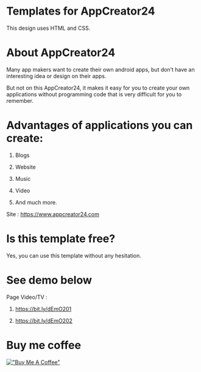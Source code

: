 # Templates for AppCreator24

This design uses HTML and CSS.

# About AppCreator24

Many app makers want to create their own android apps, but don’t have an interesting idea or design on their apps. 

But not on this AppCreator24, it makes it easy for you to create your own applications without programming code that is very difficult for you to remember. 

# Advantages of applications you can create: 

1. Blogs 

2. Website 

3. Music 

4. Video 

5. And much more.

Site : https://www.appcreator24.com

# Is this template free?

Yes, you can use this template without any hesitation.

# See demo below

Page Video/TV : 

1. https://bit.ly/dEmO201

2. https://bit.ly/dEmO202

# Buy me coffee

[!["Buy Me A Coffee"](https://www.buymeacoffee.com/assets/img/custom_images/orange_img.png)](https://www.buymeacoffee.com/zaidzer9k)
